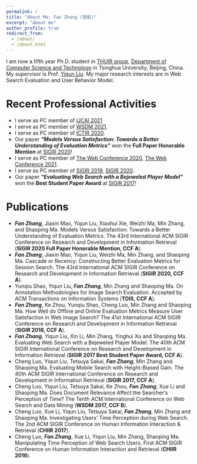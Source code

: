 ```yaml
---
permalink: /
title: "About Me: Fan Zhang (张帆)"
excerpt: "About me"
author_profile: true
redirect_from: 
  - /about/
  - /about.html
---
```


I am now a fifth year Ph.D. student in [THUIR group](http://www.thuir.cn/), [Department of Computer Science and Technology](http://www.cs.tsinghua.edu.cn) in Tsinghua University, Beijing, China. My supervisor is Prof. [Yiqun Liu](http://www.thuir.cn/group/~YQLiu/). My major research interests are in Web Search Evaluation and User Behavior Model.

Recent Professional Activities
======
* I serve as PC member of [IJCAI 2021](https://ijcai-21.org/)
* I serve as PC member of [WSDM 2021](http://www.wsdm-conference.org/2021/).
* I serve as PC member of [ICTIR 2020](https://ictir2020.org/).
* Our paper ***"Models Versus Satisfaction: Towards a Better Understanding of Evaluation Metrics"*** won the **Full Paper Honorable Mention** at [SIGIR 2020](http://sigir.org/sigir2020/)!
* I serve as PC member of [The Web Conference 2020](https://www2020.thewebconf.org/), [The Web Conference 2021](http://www2021.thewebconf.org/).
* I serve as PC member of [SIGIR 2019](http://sigir.org/sigir2019/), [SIGIR 2020](http://sigir.org/sigir2020/).
* Our paper ***"Evaluating Web Search with a Bejeweled Player Model"*** won the **Best Student Paper Award** at [SIGIR 2017](http://sigir.org/sigir2017/)!

Publications
======
* ***Fan Zhang***, Jiaxin Mao, Yiqun Liu, Xiaohui Xie, Weizhi Ma, Min Zhang, and Shaoping Ma. Models Versus Satisfaction: Towards a Better Understanding of Evaluation Metrics. The 43rd International ACM SIGIR Conference on Research and Development in Information Retrieval (**SIGIR 2020 Full Paper Honorable Mention, CCF A**).
* ***Fan Zhang***, Jiaxin Mao, Yiqun Liu, Weizhi Ma, Min Zhang, and Shaoping Ma. Cascade or Recency: Constructing Better Evaluation Metrics for Session Search. The 43rd International ACM SIGIR Conference on Research and Development in Information Retrieval (**SIGIR 2020, CCF A**).
* Yunqiu Shao, Yiqun Liu, ***Fan Zhang***, Min Zhang and Shaoping Ma. On Annotation Methodologies for Image Search Evaluation. Accepted by ACM Transactions on Information Systems (**TOIS, CCF A**).
* ***Fan Zhang***, Ke Zhou, Yunqiu Shao, Cheng Luo, Min Zhang and Shaoping Ma. How Well do Offline and Online Evaluation Metrics Measure User Satisfaction in Web Image Search? The 41st International ACM SIGIR Conference on Research and Development in Information Retrieval (**SIGIR 2018, CCF A**).
* ***Fan Zhang***, Yiqun Liu, Xin Li, Min Zhang, Yinghui Xu and Shaoping Ma. Evaluating Web Search with a Bejeweled Player Model. The 40th ACM SIGIR International Conference on Research and Development in Information Retrieval (**SIGIR 2017 Best Student Paper Award, CCF A**).
* Cheng Luo, Yiqun Liu, Tetsuya Sakai, ***Fan Zhang***, Min Zhang and Shaoping Ma. Evaluating Mobile Search with Height-Biased Gain. The 40th ACM SIGIR International Conference on Research and Development in Information Retrieval (**SIGIR 2017, CCF A**).
* Cheng Luo, Yiqun Liu, Tetsuya Sakai, Ke Zhou, ***Fan Zhang***, Xue Li and Shaoping Ma. Does Document Relevance Affect the Searcher’s Perception of Time? The Tenth ACM International Conference on Web Search and Data Mining (**WSDM 2017, CCF B**).
* Cheng Luo, Xue Li, Yiqun Liu, Tetsuya Sakai, ***Fan Zhang***, Min Zhang and Shaoping Ma. Investigating Users’ Time Perception during Web Search. The 2nd ACM SIGIR Conference on Human Information Interaction & Retrieval (**CHIIR 2017**).
* Cheng Luo, ***Fan Zhang***, Xue Li, Yiqun Liu, Min Zhang, Shaoping Ma. Manipulating Time Perception of Web Search Users. First ACM SIGIR Conference on Human Information Interaction and Retrieval (**CHIIR 2016**).